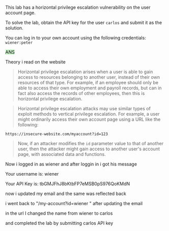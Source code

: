 This lab has a horizontal privilege escalation vulnerability on the user account page.

To solve the lab, obtain the API key for the user `carlos` and submit it as the solution.

You can log in to your own account using the following credentials: `wiener:peter`

<mark style="background: #BBFABBA6;">ANS</mark>

Theory i read on the website

>Horizontal privilege escalation arises when a user is able to gain access to resources belonging to another user, instead of their own resources of that type. 
>For example, if an employee should only be able to access their own employment and payroll records, but can in fact also access the records of other employees, then this is horizontal privilege escalation.

>Horizontal privilege escalation attacks may use similar types of exploit methods to vertical privilege escalation. 
>For example, a user might ordinarily access their own account page using a URL like the following:

`https://insecure-website.com/myaccount?id=123`

>Now, if an attacker modifies the `id` parameter value to that of another user, then the attacker might gain access to another user's account page, with associated data and functions.




Now i logged in as wiener and after loggin in i got his message

Your username is: wiener

Your API Key is: tbGMJFhJ8bKtbFP7eMSB0pS976QoKMdN


now i updated my email and the same was reflected back

i went back to "/my-account?id=wiener " after updating the email


in the url I changed the name from wiener to carlos 


and completed the lab by submitting carlos API key

